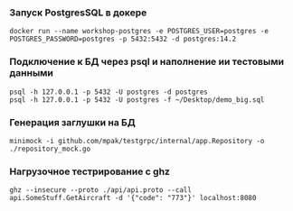 ### Запуск PostgresSQL в докере
    docker run --name workshop-postgres -e POSTGRES_USER=postgres -e POSTGRES_PASSWORD=postgres -p 5432:5432 -d postgres:14.2
### Подключение к БД через psql и наполнение ии тестовыми данными
    psql -h 127.0.0.1 -p 5432 -U postgres -d postgres
    psql -h 127.0.0.1 -p 5432 -U postgres -f ~/Desktop/demo_big.sql
### Генерация заглушки на БД
    minimock -i github.com/mpak/testgrpc/internal/app.Repository -o ./repository_mock.go
### Нагрузочное тестрирование с ghz
    ghz --insecure --proto ./api/api.proto --call api.SomeStuff.GetAircraft -d '{"code": "773"}' localhost:8080